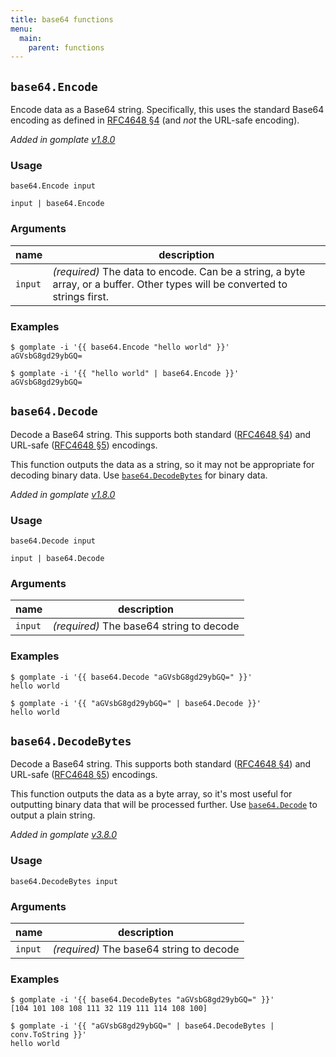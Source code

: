 ```yaml
---
title: base64 functions
menu:
  main:
    parent: functions
---
```



## `base64.Encode`

Encode data as a Base64 string. Specifically, this uses the standard Base64 encoding as defined in [RFC4648 &sect;4](https://tools.ietf.org/html/rfc4648#section-4) (and _not_ the URL-safe encoding).

_Added in gomplate [v1.8.0](https://github.com/hairyhenderson/gomplate/releases/tag/v1.8.0)_
### Usage

```
base64.Encode input
```
```
input | base64.Encode
```

### Arguments

| name | description |
|------|-------------|
| `input` | _(required)_ The data to encode. Can be a string, a byte array, or a buffer. Other types will be converted to strings first. |

### Examples

```console
$ gomplate -i '{{ base64.Encode "hello world" }}'
aGVsbG8gd29ybGQ=
```
```console
$ gomplate -i '{{ "hello world" | base64.Encode }}'
aGVsbG8gd29ybGQ=
```

## `base64.Decode`

Decode a Base64 string. This supports both standard ([RFC4648 &sect;4](https://tools.ietf.org/html/rfc4648#section-4)) and URL-safe ([RFC4648 &sect;5](https://tools.ietf.org/html/rfc4648#section-5)) encodings.

This function outputs the data as a string, so it may not be appropriate
for decoding binary data. Use [`base64.DecodeBytes`](#base64.DecodeBytes)
for binary data.

_Added in gomplate [v1.8.0](https://github.com/hairyhenderson/gomplate/releases/tag/v1.8.0)_
### Usage

```
base64.Decode input
```
```
input | base64.Decode
```

### Arguments

| name | description |
|------|-------------|
| `input` | _(required)_ The base64 string to decode |

### Examples

```console
$ gomplate -i '{{ base64.Decode "aGVsbG8gd29ybGQ=" }}'
hello world
```
```console
$ gomplate -i '{{ "aGVsbG8gd29ybGQ=" | base64.Decode }}'
hello world
```

## `base64.DecodeBytes`

Decode a Base64 string. This supports both standard ([RFC4648 &sect;4](https://tools.ietf.org/html/rfc4648#section-4)) and URL-safe ([RFC4648 &sect;5](https://tools.ietf.org/html/rfc4648#section-5)) encodings.

This function outputs the data as a byte array, so it's most useful for
outputting binary data that will be processed further.
Use [`base64.Decode`](#base64.Decode) to output a plain string.

_Added in gomplate [v3.8.0](https://github.com/hairyhenderson/gomplate/releases/tag/v3.8.0)_
### Usage

```
base64.DecodeBytes input
```

### Arguments

| name | description |
|------|-------------|
| `input` | _(required)_ The base64 string to decode |

### Examples

```console
$ gomplate -i '{{ base64.DecodeBytes "aGVsbG8gd29ybGQ=" }}'
[104 101 108 108 111 32 119 111 114 108 100]
```
```console
$ gomplate -i '{{ "aGVsbG8gd29ybGQ=" | base64.DecodeBytes | conv.ToString }}'
hello world
```
